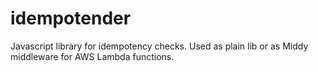 # idempotender
Javascript library for idempotency checks. Used as plain lib or as Middy middleware for AWS Lambda functions.
